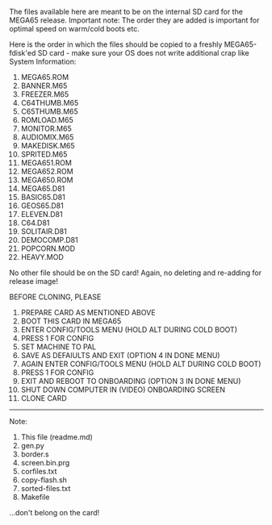 The files available here are meant to be on the internal SD card for the MEGA65 release.
Important note: The order they are added is important for optimal speed on warm/cold boots etc.

Here is the order in which the files should be copied to a freshly MEGA65-fdisk'ed SD card - make
sure your OS does not write additional crap like System Information:

1. MEGA65.ROM
2. BANNER.M65
3. FREEZER.M65
4. C64THUMB.M65
5. C65THUMB.M65
6. ROMLOAD.M65
7. MONITOR.M65
8. AUDIOMIX.M65
9. MAKEDISK.M65
10. SPRITED.M65
11. MEGA651.ROM
12. MEGA652.ROM
13. MEGA650.ROM
14. MEGA65.D81
15. BASIC65.D81
16. GEOS65.D81
17. ELEVEN.D81
18. C64.D81
19. SOLITAIR.D81
20. DEMOCOMP.D81
21. POPCORN.MOD
22. HEAVY.MOD

No other file should be on the SD card! Again, no deleting and re-adding for release image!

BEFORE CLONING, PLEASE

1. PREPARE CARD AS MENTIONED ABOVE
2. BOOT THIS CARD IN MEGA65
3. ENTER CONFIG/TOOLS MENU (HOLD ALT DURING COLD BOOT)
4. PRESS 1 FOR CONFIG
5. SET MACHINE TO PAL
6. SAVE AS DEFAIULTS AND EXIT (OPTION 4 IN DONE MENU)
7. AGAIN ENTER CONFIG/TOOLS MENU (HOLD ALT DURING COLD BOOT)
8. PRESS 1 FOR CONFIG
9. EXIT AND REBOOT TO ONBOARDING (OPTION 3 IN DONE MENU)
10. SHUT DOWN COMPUTER IN (VIDEO) ONBOARDING SCREEN
11. CLONE CARD
___________________________________________________________________________________________

Note:

1. This file (readme.md)
2. gen.py
3. border.s
4. screen.bin.prg
5. corfiles.txt
6. copy-flash.sh
7. sorted-files.txt
8. Makefile

...don't belong on the card!
